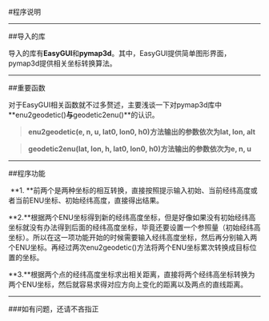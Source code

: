#程序说明

------------

##导入的库

​		导入的库有**EasyGUI**和**pymap3d**。其中，EasyGUI提供简单图形界面，pymap3d提供相关坐标转换算法。

------

##重要函数

​		对于EasyGUI相关函数就不过多赘述，主要浅谈一下对pymap3d库中**enu2geodetic()**与**geodetic2enu()**的认识。

> **enu2geodetic(e, n, u, lat0, lon0, h0)方法输出的参数依次为lat, lon, alt**

> **geodetic2enu(lat, lon, h, lat0, lon0, h0)方法输出的参数依次为e, n, u**

-------

##程序功能

​		**1. **前两个是两种坐标的相互转换，直接按照提示输入初始、当前经纬高度或者当前ENU坐标、初始经纬高度，直接得出结果。

​		**2.**根据两个ENU坐标得到新的经纬高度坐标，但是好像如果没有初始经纬高坐标就没有办法得到后面的经纬高度坐标，毕竟还要设置一个参照量（初始经纬高坐标）。所以在这一项功能开始的时候需要输入经纬高度坐标，然后再分别输入两个ENU坐标。再经过两次enu2geodetic()方法将两个ENU坐标累次转换成目标位置的坐标。

​		**3.**根据两个点的经纬高度坐标求出相关距离，直接将两个经纬高坐标转换为两个ENU坐标，然后就容易求得对应方向上变化的距离以及两点的直线距离。

--------

###如有问题，还请不吝指正

